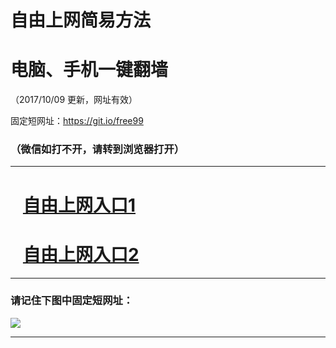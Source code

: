 ﻿# 自由上网简易方法

# 电脑、手机一键翻墙

（2017/10/09 更新，网址有效）

固定短网址：https://git.io/free99

### （微信如打不开，请转到浏览器打开）


***





# &nbsp;&nbsp; <a href="http://ft1385520509.fwq-tz-1001.info/fwqtz01.html?t=100900123809 " target="_blank">自由上网入口1</a>
# &nbsp;&nbsp; <a href="http://ft3186618351.fwq-tz-1002.info/fwqtz02.html?t=100900128204 " target="_blank">自由上网入口2</a>
***

### 请记住下图中固定短网址：

<img src="https://s3-us-west-2.amazonaws.com/fwq-1001/yjfq-20170905okok.png" /> 


***

